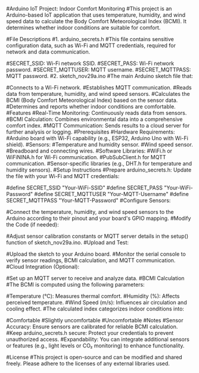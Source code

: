 #Arduino IoT Project: Indoor Comfort Monitoring
#This project is an Arduino-based IoT application that uses temperature, humidity, and wind speed data to calculate the Body Comfort Meteorological Index (BCMI). It determines whether indoor conditions are suitable for comfort.

#File Descriptions
#1. arduino_secrets.h
#This file contains sensitive configuration data, such as Wi-Fi and MQTT credentials, required for network and data communication.

#SECRET_SSID: Wi-Fi network SSID.
#SECRET_PASS: Wi-Fi network password.
#SECRET_MQTTUSER: MQTT username.
#SECRET_MQTTPASS: MQTT password.
#2. sketch_nov29a.ino
#The main Arduino sketch file that:

#Connects to a Wi-Fi network.
#Establishes MQTT communication.
#Reads data from temperature, humidity, and wind speed sensors.
#Calculates the BCMI (Body Comfort Meteorological Index) based on the sensor data.
#Determines and reports whether indoor conditions are comfortable.
#Features
#Real-Time Monitoring: Continuously reads data from sensors.
#BCMI Calculation: Combines environmental data into a comprehensive comfort index.
#MQTT Communication: Sends results to a cloud server for further analysis or logging.
#Prerequisites
#Hardware Requirements:
#Arduino board with Wi-Fi capability (e.g., ESP32, Arduino Uno with Wi-Fi shield).
#Sensors:
#Temperature and humidity sensor.
#Wind speed sensor.
#Breadboard and connecting wires.
#Software Libraries:
#WiFi.h or WiFiNINA.h for Wi-Fi communication.
#PubSubClient.h for MQTT communication.
#Sensor-specific libraries (e.g., DHT.h for temperature and humidity sensors).
#Setup Instructions
#Prepare arduino_secrets.h: Update the file with your Wi-Fi and MQTT credentials:

#define SECRET_SSID "Your-WiFi-SSID"
#define SECRET_PASS "Your-WiFi-Password"
#define SECRET_MQTTUSER "Your-MQTT-Username"
#define SECRET_MQTTPASS "Your-MQTT-Password"
#Configure Sensors:

#Connect the temperature, humidity, and wind speed sensors to the Arduino according to their pinout and your board's GPIO mapping.
#Modify the Code (if needed):

#Adjust sensor calibration constants or MQTT server details in the setup() function of sketch_nov29a.ino.
#Upload and Test:

#Upload the sketch to your Arduino board.
#Monitor the serial console to verify sensor readings, BCMI calculation, and MQTT communication.
#Cloud Integration (Optional):

#Set up an MQTT server to receive and analyze data.
#BCMI Calculation
#The BCMI is computed using the following parameters:

#Temperature (°C): Measures thermal comfort.
#Humidity (%): Affects perceived temperature.
#Wind Speed (m/s): Influences air circulation and cooling effect.
#The calculated index categorizes indoor conditions into:

#Comfortable
#Slightly uncomfortable
#Uncomfortable
#Notes
#Sensor Accuracy: Ensure sensors are calibrated for reliable BCMI calculation.
#Keep arduino_secrets.h secure: Protect your credentials to prevent unauthorized access.
#Expandability: You can integrate additional sensors or features (e.g., light levels or CO₂ monitoring) to enhance functionality.

#License
#This project is open-source and can be modified and shared freely. Please adhere to the licenses of any external libraries used.

